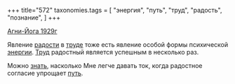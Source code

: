 +++
title="572"
taxonomies.tags = [
 "энергия",
 "путь",
 "труд",
 "радость",
 "познание",
]
+++

[Агни-Йога 1929г](/agni/1929)

Явление [радости](/tags/радость) в [труде](/tags/труд) тоже есть явление особой формы психической [энергии](/tags/энергия). [Труд](/tags/труд) радостный является успешным в несколько раз.   

Можно [знать](/tags/познание), насколько Мне легче давать ток, когда радостное согласие упрощает [путь](/tags/путь).